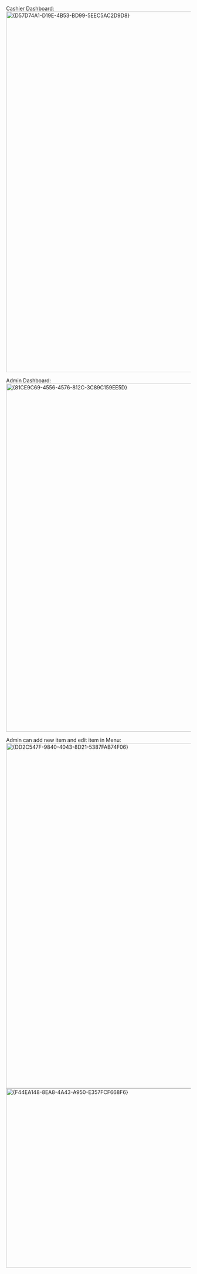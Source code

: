 Cashier Dashboard:
<img width="1471" height="981" alt="{D57D74A1-D19E-4B53-BD99-5EEC5AC2D9D8}" src="https://github.com/user-attachments/assets/14a41ca6-7d56-44be-b752-496e12e5e865" />

Admin Dashboard:
<img width="1917" height="947" alt="{81CE9C69-4556-4576-812C-3C89C159EE5D}" src="https://github.com/user-attachments/assets/78a913c6-b4ae-4087-87f0-76006cd71ed0" />

Admin can add new item and edit item in Menu:
<img width="1422" height="939" alt="{DD2C547F-9840-4043-8D21-5387FAB74F06}" src="https://github.com/user-attachments/assets/840b937d-e287-4839-aa27-0792c4843882" />
<img width="1047" height="488" alt="{F44EA148-8EA8-4A43-A950-E357FCF668F6}" src="https://github.com/user-attachments/assets/7655e1e5-4028-4be9-a330-1482f05eedb6" />
